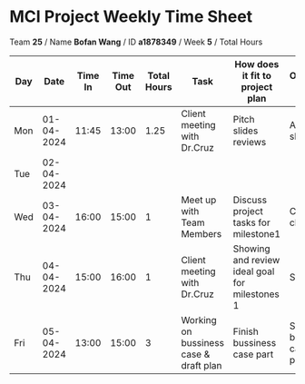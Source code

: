 # MCI Project Weekly Time Sheet

Team **25** / Name **Bofan Wang** / ID **a1878349** / Week **5** / Total Hours 

| Day | Date       | Time In | Time Out | Total Hours | Task | How does it fit to project plan | Outcome/Next action |
| --- | ---------- | ------- | -------- | ----------- | ---- | ------------------------------- | ------------------- |
| Mon | 01-04-2024 | 11:45   | 13:00    | 1.25        | Client meeting with Dr.Cruz| Pitch slides reviews| Adjust pitch slides|
| Tue | 02-04-2024 |         |          |             |   || |
| Wed | 03-04-2024 | 16:00   | 15:00    | 1           | Meet up with Team Members | Discuss project tasks for milestone1 | Confirm with client|
| Thu | 04-04-2024 | 15:00   | 16:00    | 1           | Client meeting with Dr.Cruz| Showing and review ideal goal for milestones 1| Start coding|
| Fri | 05-04-2024 | 13:00   | 15:00    | 3           | Working on bussiness case & draft plan| Finish bussiness case part| Submit bussiness case & draft plan




